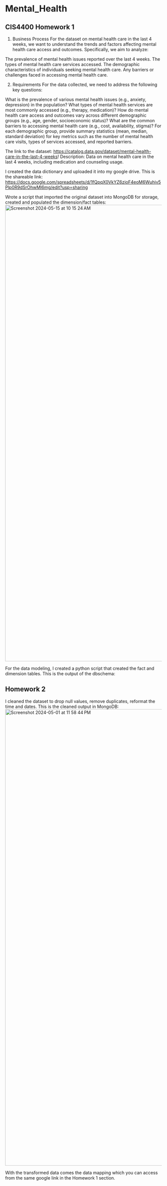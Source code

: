 # Mental_Health
## CIS4400 Homework 1

1) Business Process
For the dataset on mental health care in the last 4 weeks, we want to understand the trends and factors affecting mental health care access and outcomes. Specifically, we aim to analyze:

The prevalence of mental health issues reported over the last 4 weeks.
The types of mental health care services accessed.
The demographic characteristics of individuals seeking mental health care.
Any barriers or challenges faced in accessing mental health care.

2) Requirements
For the data collected, we need to address the following key questions:

What is the prevalence of various mental health issues (e.g., anxiety, depression) in the population?
What types of mental health services are most commonly accessed (e.g., therapy, medication)?
How do mental health care access and outcomes vary across different demographic groups (e.g., age, gender, socioeconomic status)?
What are the common barriers to accessing mental health care (e.g., cost, availability, stigma)?
For each demographic group, provide summary statistics (mean, median, standard deviation) for key metrics such as the number of mental health care visits, types of services accessed, and reported barriers.

The link to the dataset: https://catalog.data.gov/dataset/mental-health-care-in-the-last-4-weeks! 
Description: Data on mental health care in the last 4 weeks, including medication and counseling usage.

I created the data dictionary and uploaded it into my google drive. This is the shareable link: 
https://docs.google.com/spreadsheets/d/1fQpqX0VkYZ6zioF4eoM6Wuhjv5Plp0R9dSrOhwMl6mg/edit?usp=sharing

Wrote a script that imported the original dataset into MongoDB for storage, created and populated the dimension/fact tables:
<img width="1470" alt="Screenshot 2024-05-15 at 10 15 24 AM" src="https://github.com/NnotoBankai/Mental_Health/assets/160191383/54366ff9-78c6-428b-80ac-5884f6e8b454">
 
For the data modeling, I created a python script that created the fact and dimension tables. This is the output of the dbschema:



## Homework 2
I cleaned the dataset to drop null values, remove duplicates, reformat the time and dates. This is the cleaned output in MongoDB:
<img width="1470" alt="Screenshot 2024-05-01 at 11 58 44 PM" src="https://github.com/NnotoBankai/Mental_Health/assets/160191383/ff803900-d3f2-49d2-83c5-74d7e463e02c">

With the transformed data comes the data mapping which you can access from the same google link in the Homework 1 section.
